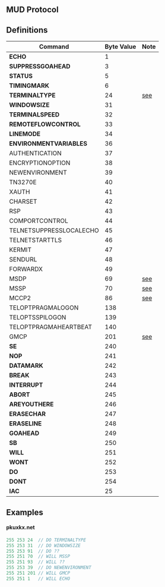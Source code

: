 MUD Protocol
---

## Definitions
| **Command**              | **Byte Value** | **Note**                                             |
| ------------------------ | -------------- | ---------------------------------------------------- |
| **ECHO**                 | 1              |                                                      |
| **SUPPRESSGOAHEAD**      | 3              |                                                      |
| **STATUS**               | 5              |                                                      |
| **TIMINGMARK**           | 6              |                                                      |
| **TERMINALTYPE**         | 24             | [see](https://tintin.sourceforge.io/protocols/mtts/) |
| **WINDOWSIZE**           | 31             |                                                      |
| **TERMINALSPEED**        | 32             |                                                      |
| **REMOTEFLOWCONTROL**    | 33             |                                                      |
| **LINEMODE**             | 34             |                                                      |
| **ENVIRONMENTVARIABLES** | 36             |                                                      |
| AUTHENTICATION           | 37             |                                                      |
| ENCRYPTIONOPTION         | 38             |                                                      |
| NEWENVIRONMENT           | 39             |                                                      |
| TN3270E                  | 40             |                                                      |
| XAUTH                    | 41             |                                                      |
| CHARSET                  | 42             |                                                      |
| RSP                      | 43             |                                                      |
| COMPORTCONTROL           | 44             |                                                      |
| TELNETSUPPRESSLOCALECHO  | 45             |                                                      |
| TELNETSTARTTLS           | 46             |                                                      |
| KERMIT                   | 47             |                                                      |
| SENDURL                  | 48             |                                                      |
| FORWARDX                 | 49             |                                                      |
| MSDP                     | 69             | [see](https://tintin.sourceforge.io/protocols/msdp/) |
| MSSP                     | 70             | [see](https://tintin.sourceforge.io/protocols/mssp/) |
| MCCP2                    | 86             | [see](https://tintin.sourceforge.io/protocols/mccp/) |
| TELOPTPRAGMALOGON        | 138            |                                                      |
| TELOPTSSPILOGON          | 139            |                                                      |
| TELOPTPRAGMAHEARTBEAT    | 140            |                                                      |
| GMCP                     | 201            | [see](https://tintin.sourceforge.io/protocols/gmcp/) |
| **SE**                   | 240            |                                                      |
| **NOP**                  | 241            |                                                      |
| **DATAMARK**             | 242            |                                                      |
| **BREAK**                | 243            |                                                      |
| **INTERRUPT**            | 244            |                                                      |
| **ABORT**                | 245            |                                                      |
| **AREYOUTHERE**          | 246            |                                                      |
| **ERASECHAR**            | 247            |                                                      |
| **ERASELINE**            | 248            |                                                      |
| **GOAHEAD**              | 249            |                                                      |
| **SB**                   | 250            |                                                      |
| **WILL**                 | 251            |                                                      |
| **WONT**                 | 252            |                                                      |
| **DO**                   | 253            |                                                      |
| **DONT**                 | 254            |                                                      |
| **IAC**                  | 25             |                                                      |

## Examples

#### pkuxkx.net

``` go
255 253 24  // DO TERMINALTYPE
255 253 31  // DO WINDOWSIZE
255 253 91  // DO ??
255 251 70  // WILL MSSP
255 251 93  // WILL ??
255 253 39  // DO NEWENVIRONMENT
255 251 201 // WILL GMCP
255 251 1   // WILL ECHO
```
